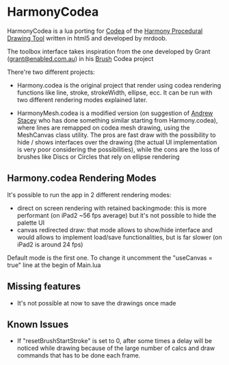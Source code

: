 HarmonyCodea
=============

HarmonyCodea is a lua porting for [Codea](http://twolivesleft.com/Codea/) of the [Harmony Procedural Drawing Tool](http://mrdoob.com/projects/harmony/)
written in html5 and developed by mrdoob.

The toolbox interface takes inspiration from the one developed by Grant (grant@enabled.com.au) in his [Brush](http://twolivesleft.com/Codea/Talk/discussion/comment/5649#Comment_5649) 
Codea project

There're two different projects:

- Harmony.codea is the original project that render using codea rendering functions like line, stroke, strokeWidth,
ellipse, ecc. It can be run with two different rendering modes explained later.

- HarmonyMesh.codea is a modified version (on suggestion of [Andrew Stacey](http://www.math.ntnu.no/~stacey/) who has done something similar
starting from Harmony.codea), where lines are remapped on codea mesh drawing, using the MeshCanvas class utility.
The pros are fast draw with the possibility to hide / shows interfaces over the drawing (the actual UI implementation is 
very poor considering the possibilities), while the cons are the loss of brushes like Discs or Circles that rely
on ellipse rendering


Harmony.codea Rendering Modes
-----------------------------

It's possible to run the app in 2 different rendering modes:

- direct on screen rendering with retained backingmode: this is more performant (on iPad2 ~56 fps average) but it's not possible to hide the palette UI
- canvas redirected draw: that mode allows to show/hide interface and would allows to implement load/save functionalities, but is far slower (on iPad2 
is around 24 fps)

Default mode is the first one. To change it uncomment the "useCanvas = true" line at the begin of Main.lua

Missing features
----------------

- It's not possible at now to save the drawings once made

Known Issues
------------

- If "resetBrushStartStroke" is set to 0, after some times a delay will 
be noticed while drawing because of the large number of calcs and draw 
commands that has to be done each frame.

